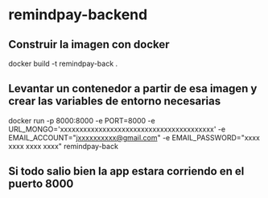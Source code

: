 # remindpay-backend

## Construir la imagen con docker
docker build -t remindpay-back .

## Levantar un contenedor a partir de esa imagen y crear las  variables de entorno necesarias
docker run -p 8000:8000  -e PORT=8000 -e URL_MONGO='xxxxxxxxxxxxxxxxxxxxxxxxxxxxxxxxxxxxxxxx' -e EMAIL_ACCOUNT="jxxxxxxxxxx@gmail.com" -e EMAIL_PASSWORD="xxxx xxxx xxxx xxxx"  remindpay-back 

## Si todo salio bien la app estara corriendo en el puerto 8000